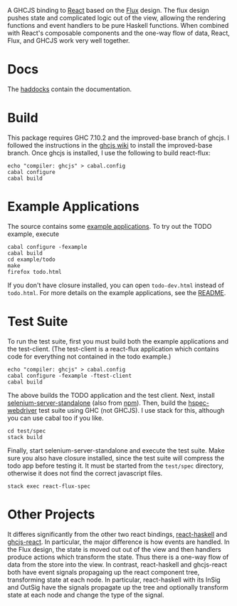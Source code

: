 A GHCJS binding to [React](https://facebook.github.io/react/) based on the
[Flux](https://facebook.github.io/flux/) design.  The flux design pushes state and complicated logic
out of the view, allowing the rendering functions and event handlers to be pure Haskell functions.
When combined with React's composable components and the one-way flow of data, React, Flux, and
GHCJS work very well together.

# Docs

The [haddocks](https://hackage.haskell.org/package/react-flux) contain the documentation.

# Build

This package requires GHC 7.10.2 and the improved-base branch of ghcjs.
I followed the instructions in the [ghcjs wiki](https://github.com/ghcjs/ghcjs/wiki/GHCJS-with-GHC-7.10)
to install the improved-base branch.  Once ghcjs is installed, I use the following to build react-flux:

~~~
echo "compiler: ghcjs" > cabal.config
cabal configure
cabal build
~~~

# Example Applications

The source contains some [example applications](https://bitbucket.org/wuzzeb/react-flux/src/tip/example).
To try out the TODO example, execute

~~~
cabal configure -fexample
cabal build
cd example/todo
make
firefox todo.html
~~~

If you don't have closure installed, you can open `todo-dev.html` instead of `todo.html`.  For more details on
the example applications, see the [README](https://bitbucket.org/wuzzeb/react-flux/src/tip/example/README.md).

# Test Suite

To run the test suite, first you must build both the example applications and the test-client.  (The
test-client is a react-flux application which contains code for everything not contained in the todo
example.)

~~~
echo "compiler: ghcjs" > cabal.config
cabal configure -fexample -ftest-client
cabal build
~~~

The above builds the TODO application and the test client.
Next, install [selenium-server-standalone](http://www.seleniumhq.org/download/) (also from
[npm](https://www.npmjs.com/package/selenium-server-standalone-jar)).  Then, build the
[hspec-webdriver](https://hackage.haskell.org/package/hspec-webdriver) test suite using GHC (not
GHCJS).  I use stack for this, although you can use cabal too if you like.

~~~
cd test/spec
stack build
~~~

Finally, start selenium-server-standalone and execute the test suite.  Make sure you also have
closure installed, since the test suite will compress the todo app before testing it.  It must be
started from the `test/spec` directory, otherwise it does not find the correct javascript files.

~~~
stack exec react-flux-spec
~~~

# Other Projects

It differes significantly from the other two react bindings,
[react-haskell](https://github.com/joelburget/react-haskell) and
[ghcjs-react](https://github.com/fpco/ghcjs-react).  In particular, the major difference is how
events are handled.  In the Flux design, the state is moved out out of the view and then handlers
produce actions which transform the state.  Thus there is a one-way flow of data from the store into
the view.  In contrast, react-haskell and ghcjs-react both have event signals propagaing up the
react component tree, transforming state at each node.  In particular, react-haskell with its InSig
and OutSig have the signals propagate up the tree and optionally transform state at each node and
change the type of the signal.
